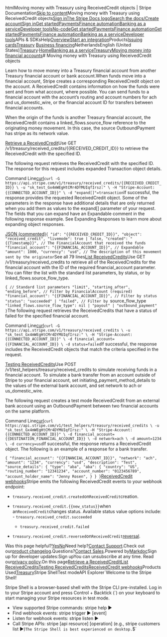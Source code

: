 htmlMoving money with Treasury using ReceivedCredit objects | Stripe Documentation[Skip to content](#main-content)Moving money with Treasury using ReceivedCredit objects[Sign in](https://dashboard.stripe.com/login?redirect=https%3A%2F%2Fdocs.stripe.com%2Ftreasury%2Fmoving-money%2Ffinancial-accounts%2Finto%2Freceived-credits)[The Stripe Docs logo](/)[Search the docs/](#)[Create account](https://dashboard.stripe.com/register)[Sign in](https://dashboard.stripe.com/login?redirect=https%3A%2F%2Fdocs.stripe.com%2Ftreasury%2Fmoving-money%2Ffinancial-accounts%2Finto%2Freceived-credits)[Get started](/get-started)[Payments](/payments)[Finance automation](/finance-automation)[Banking as a service](/financial-services)[Developer tools](/development)[No-code](/no-code)[Get started](/get-started)[Payments](/payments)[Finance automation](/finance-automation)[](#)[Get started](/get-started)[Payments](/payments)[Finance automation](/finance-automation)[Banking as a service](/financial-services)[Developer tools](/development)[](#)APIs & SDKsHelp[Overview](/docs/financial-services)[Start an integration](#)Products[Issuing cards](#)[Treasury](#)
[Business financing](#)NetherlandsEnglish (United States)[](#)[](#)[Treasury](/treasury)·[Home](/docs)[Banking as a service](/docs/financial-services)[Treasury](/docs/treasury)[Moving money into financial accounts](/docs/treasury/moving-money/moving-money-into-financial-accounts)# Moving money with Treasury using ReceivedCredit objects

Learn how to move money into a Treasury financial account from another Treasury financial account or bank account.When funds move into a financial account, Stripe creates a corresponding ReceivedCredit object on the account. A ReceivedCredit contains information on how the funds were sent and from what account, where possible. You can send funds to a financial account with the account’s routing and account numbers for ach and us_domestic_wire, or the financial account ID for transfers between financial accounts.

When the origin of the funds is another Treasury financial account, the ReceivedCredit contains a linked_flows.source_flow reference to the originating money movement. In this case, the source OutboundPayment has stripe as its network value.

[Retrieve a ReceivedCredit](#retrieverc)Use GET /v1/treasury/received_credits/{{RECEIVED_CREDIT_ID}} to retrieve the ReceivedCredit with the specified ID.

The following request retrieves the ReceivedCredit with the specified ID. The response for this request includes expanded Transaction object details.

Command Line[curl](#)`curl -G https://api.stripe.com/v1/treasury/received_credits/{{RECEIVED_CREDIT_ID}} \
  -u "sk_test_Gx4mWEgHtCMr4DYMUIqfIrsz:" \
  -H "Stripe-Account: {{CONNECTED_ACCOUNT_ID}}" \
  -d "expand[]"=transaction`If successful, the response provides the requested ReceivedCredit object. Some of the parameters in the response have additional details that are only returned when you add them as values to the expand[] parameter of your request. The fields that you can expand have an Expandable comment in the following response example. See Expanding Responses to learn more about expanding object responses.

[JSON (commented)](#)`{
  "id": "{{RECEIVED_CREDIT_ID}}",
  "object": "received_credit",
  "livemode": true | false,
  "created": "{{Timestamp}}",
  // The FinancialAccount that received the funds
  "financial_account": "{{FINANCIAL_ACCOUNT_ID}}", // Expandable
  "amount": 1000,
  "currency": "usd",
  // The description of this movement sent by the originator`See all 79 lines[List ReceivedCredits](#listrc)Use GET /v1/treasury/received_credits to retrieve all of the ReceivedCredits for the financial account with the ID of the required financial_account parameter. You can filter the list with the standard list parameters, by status, or by linked_flows.source_flow_type.

`{
  // Standard list parameters
  "limit", "starting_after", "ending_before",
  // Filter by FinancialAccount (required)
  "financial_account": "{{FINANCIAL_ACCOUNT_ID}}",
  // Filter by status
  "status": "succeeded" | "failed",
  // Filter by `source_flow_type`
  "linked_flows.source_flow_type": nil | "payout" | "outbound_payment"
}`The following request retrieves the ReceivedCredits that have a status of failed for the specified financial account.

Command Line[curl](#)`curl -G https://api.stripe.com/v1/treasury/received_credits \
  -u "sk_test_Gx4mWEgHtCMr4DYMUIqfIrsz:" \
  -H "Stripe-Account: {{CONNECTED_ACCOUNT_ID}}" \
  -d financial_account={{FINANCIAL_ACCOUNT_ID}} \
  -d status=failed`If successful, the response includes the ReceivedCredit objects that match the criteria specified in the request.

[Testing ReceivedCredits](#testingrc)Use POST /v1/test_helpers/treasury/received_credits to simulate receiving funds in a financial account. To simulate a bank transfer from an account outside of Stripe to your financial account, set initiating_payment_method_details to the values of the external bank account, and set network to ach or us_domestic_wire.

The following request creates a test mode ReceivedCredit from an external bank account using an OutboundPayment between two financial accounts on the same platform.

Command Line[curl](#)`curl https://api.stripe.com/v1/test_helpers/treasury/received_credits \
  -u "sk_test_Gx4mWEgHtCMr4DYMUIqfIrsz:" \
  -H "Stripe-Account: {{CONNECTED_ACCOUNT_ID}}" \
  -d financial_account={{DESTINATION_FINANCIAL_ACCOUNT_ID}} \
  -d network=ach \
  -d amount=1234 \
  -d currency=usd`If successful, the response returns a ReceivedCredit object. The following is an example of a response for a bank transfer.

`{
  "financial_account": "{{FINANCIAL_ACCOUNT_ID}}",
  "network": "ach",
  "amount": "1234",
  "currency": "usd",
  "description": "Test",
  "source_details": {
    "type": "aba",
    "aba": {
      "country": "US",
      "routing_number": "12341234",
      "account_number": "0123456789",
      "account_holder_name": "Jenny Rosen",
    }
  }
}`[ReceivedCredit webhooks](#webhooksrc)Stripe emits the following ReceivedCredit events to your webhook endpoint:

- `treasury.received_credit.created`on`ReceivedCredit`creation.
- `treasury.received_credit.{{new_status}}`when an`ReceivedCredit`changes status. Available status value options include:  - `treasury.received_credit.succeeded`
  - `treasury.received_credit.failed`


- `treasury.received_credit.reversed`on`ReceivedCredit`[reversal](/treasury/moving-money/financial-accounts/into/credit-reversals).

Was this page helpful?[Yes](#)[No](#)Need help?[Contact Support](https://support.stripe.com/).Check out our[product changelog](https://stripe.com/blog/changelog).Questions?[Contact Sales](https://stripe.com/contact/sales).Powered by[Markdoc](https://markdoc.dev)Sign up for developer updates:Sign upYou can unsubscribe at any time. Read our[privacy policy](https://stripe.com/privacy).On this page[Retrieve a ReceivedCredit](#retrieverc)[List ReceivedCredits](#listrc)[Testing ReceivedCredits](#testingrc)[ReceivedCredit webhooks](#webhooksrc)Products Used[Treasury](/treasury)Stripe ShellTest modeAPI Explorer[](https://stripe.com/docs/stripe-cli#install)`Welcome to the Stripe Shell!

Stripe Shell is a browser-based shell with the Stripe CLI pre-installed. Log in to your
Stripe account and press Control + Backtick (`) on your keyboard to start managing your Stripe
resources in test mode.

- View supported Stripe commands: stripe help ▶️
- Find webhook events: stripe trigger ▶️ [event]
- Listen for webhook events: stripe listen ▶
- Call Stripe APIs: stripe [api resource] [operation] (e.g., stripe customers list ▶️)`The Stripe Shell is best experienced on desktop.`$`